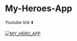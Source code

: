 # My-Heroes-App

Youtube link ⬇️


[![MY_HERO_APP](https://img.youtube.com/vi/yGl89Y4-QIc&t=31s/0.jpg)](https://www.youtube.com/watch?v=yGl89Y4-QIc&t=31s)




